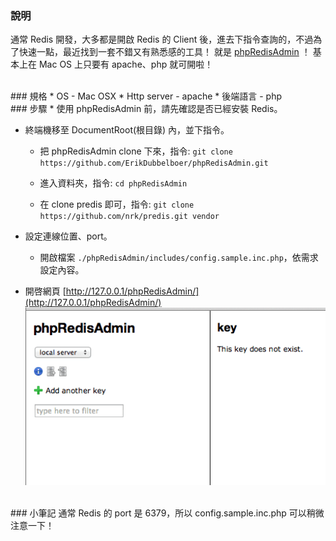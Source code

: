 ### 說明
通常 Redis 開發，大多都是開啟 Redis 的 Client 後，進去下指令查詢的，不過為了快速一點，最近找到一套不錯又有熟悉感的工具！ 就是 [phpRedisAdmin](https://github.com/ErikDubbelboer/phpRedisAdmin) ！ 基本上在 Mac OS 上只要有 apache、php 就可開啦！

<br/>
### 規格
* OS - Mac OSX
* Http server - apache
* 後端語言 - php

<br/>
### 步驟
* 使用 phpRedisAdmin 前，請先確認是否已經安裝 Redis。

* 終端機移至 DocumentRoot(根目錄) 內，並下指令。
	* 把 phpRedisAdmin clone 下來，指令: ```git clone https://github.com/ErikDubbelboer/phpRedisAdmin.git```

	* 進入資料夾，指令: ```cd phpRedisAdmin```

	* 在 clone predis 即可，指令: ```git clone https://github.com/nrk/predis.git vendor```

* 設定連線位置、port。
	* 開啟檔案 ```./phpRedisAdmin/includes/config.sample.inc.php```，依需求設定內容。

* 開啓網頁 [http://127.0.0.1/phpRedisAdmin/](http://127.0.0.1/phpRedisAdmin/)
	![php_redis_admin](img/php_redis_admin-compressor.png)
	
<br/>
### 小筆記
通常 Redis 的 port 是 6379，所以 config.sample.inc.php 可以稍微注意一下！